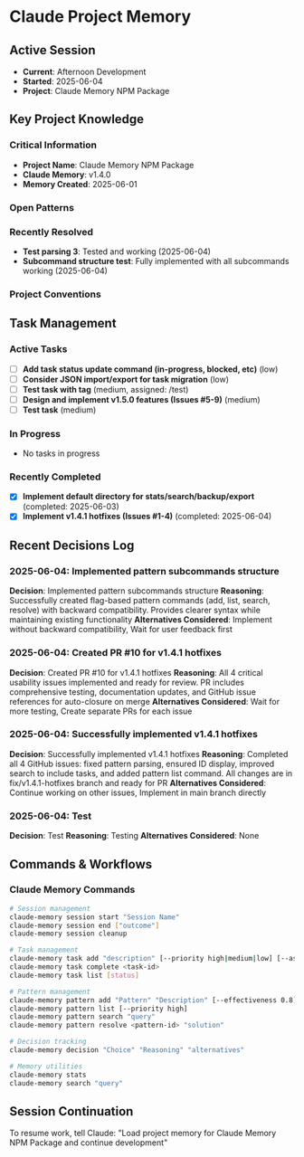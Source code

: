 # Claude Project Memory

## Active Session
- **Current**: Afternoon Development
- **Started**: 2025-06-04
- **Project**: Claude Memory NPM Package

## Key Project Knowledge

### Critical Information
- **Project Name**: Claude Memory NPM Package
- **Claude Memory**: v1.4.0
- **Memory Created**: 2025-06-01

### Open Patterns


### Recently Resolved
- **Test parsing 3**: Tested and working (2025-06-04)
- **Subcommand structure test**: Fully implemented with all subcommands working (2025-06-04)

### Project Conventions
<!-- Discovered during development -->

## Task Management

### Active Tasks
- [ ] **Add task status update command (in-progress, blocked, etc)** (low)
- [ ] **Consider JSON import/export for task migration** (low)
- [ ] **Test task with tag** (medium, assigned: /test)
- [ ] **Design and implement v1.5.0 features (Issues #5-9)** (medium)
- [ ] **Test task** (medium)

### In Progress
- No tasks in progress

### Recently Completed
- [x] **Implement default directory for stats/search/backup/export** (completed: 2025-06-03)
- [x] **Implement v1.4.1 hotfixes (Issues #1-4)** (completed: 2025-06-04)

## Recent Decisions Log

### 2025-06-04: Implemented pattern subcommands structure
**Decision**: Implemented pattern subcommands structure
**Reasoning**: Successfully created flag-based pattern commands (add, list, search, resolve) with backward compatibility. Provides clearer syntax while maintaining existing functionality
**Alternatives Considered**: Implement without backward compatibility, Wait for user feedback first


### 2025-06-04: Created PR #10 for v1.4.1 hotfixes
**Decision**: Created PR #10 for v1.4.1 hotfixes
**Reasoning**: All 4 critical usability issues implemented and ready for review. PR includes comprehensive testing, documentation updates, and GitHub issue references for auto-closure on merge
**Alternatives Considered**: Wait for more testing, Create separate PRs for each issue


### 2025-06-04: Successfully implemented v1.4.1 hotfixes
**Decision**: Successfully implemented v1.4.1 hotfixes
**Reasoning**: Completed all 4 GitHub issues: fixed pattern parsing, ensured ID display, improved search to include tasks, and added pattern list command. All changes are in fix/v1.4.1-hotfixes branch and ready for PR
**Alternatives Considered**: Continue working on other issues, Implement in main branch directly


### 2025-06-04: Test
**Decision**: Test
**Reasoning**: Testing
**Alternatives Considered**: None


## Commands & Workflows

### Claude Memory Commands
```bash
# Session management
claude-memory session start "Session Name"
claude-memory session end ["outcome"]
claude-memory session cleanup

# Task management
claude-memory task add "description" [--priority high|medium|low] [--assignee name]
claude-memory task complete <task-id>
claude-memory task list [status]

# Pattern management
claude-memory pattern add "Pattern" "Description" [--effectiveness 0.8] [--priority high]
claude-memory pattern list [--priority high]
claude-memory pattern search "query"
claude-memory pattern resolve <pattern-id> "solution"

# Decision tracking
claude-memory decision "Choice" "Reasoning" "alternatives"

# Memory utilities
claude-memory stats
claude-memory search "query"
```

## Session Continuation
To resume work, tell Claude:
"Load project memory for Claude Memory NPM Package and continue development"
